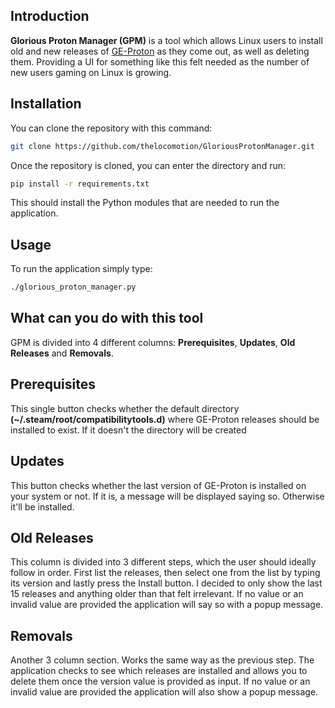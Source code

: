 Introduction
------------
**Glorious Proton Manager (GPM)** is a tool which allows Linux users to install old and new releases of [GE-Proton][ge-proton-url] as they come out, as well as deleting them. Providing a UI for something like this felt needed as the number of new users gaming on Linux is growing.

[ge-proton-url]: https://github.com/GloriousEggroll/proton-ge-custom

Installation
------------
You can clone the repository with this command:
```bash
git clone https://github.com/thelocomotion/GloriousProtonManager.git
```

Once the repository is cloned, you can enter the directory and run:
```bash
pip install -r requirements.txt
```
This should install the Python modules that are needed to run the application.

Usage
-----
To run the application simply type:
```bash
./glorious_proton_manager.py
```

What can you do with this tool
------------------------------
GPM is divided into 4 different columns: **Prerequisites**, **Updates**, **Old Releases** and **Removals**.

## Prerequisites
This single button checks whether the default directory **(~/.steam/root/compatibilitytools.d)** where GE-Proton releases should be installed to exist. If it doesn't the directory will be created

## Updates
This button checks whether the last version of GE-Proton is installed on your system or not. If it is, a message will be displayed saying so. Otherwise it'll be installed.

## Old Releases
This column is divided into 3 different steps, which the user should ideally follow in order. First list the releases, then select one from the list by typing its version and lastly press the Install button. I decided to only show the last 15 releases and anything older than that felt irrelevant. If no value or an invalid value are provided the application will say so with a popup message.

## Removals
Another 3 column section. Works the same way as the previous step. The application checks to see which releases are installed and allows you to delete them once the version value is provided as input. If no value or an invalid value are provided the application will also show a popup message.

